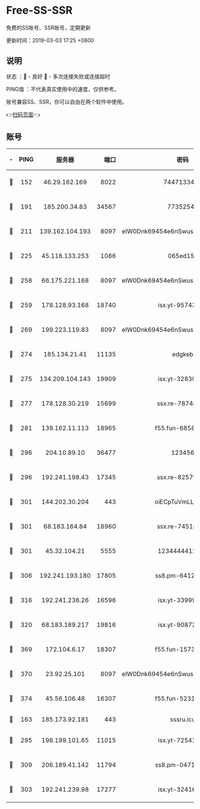 # Free-SS-SSR

免费的SS账号、SSR账号，定期更新

更新时间：2019-03-03 17:25 +0800

## 说明

状态     ：🙂 - 良好 🙁 - 多次连接失败或连接超时

PING值   ：不代表真实使用中的速度，仅供参考。

账号兼容SS、SSR，你可以自由在两个软件中使用。

👉[扫码页面](https://liesauer.github.io/free-ss-ssr.github.io/)👈

## 账号

|-|PING|服务器|端口|密码|加密方式|区域|
|:----:|:----:|:-----:|-----:|:----:|:----:|:----:|
|🙂|152|46.29.162.169|8022|7447133485|aes-256-cfb|RU|
|🙂|191|185.200.34.83|34567|77352549|aes-256-cfb|US|
|🙂|211|139.162.104.193|8097|eIW0Dnk69454e6nSwuspv9DmS201tQ0D|aes-256-cfb|JP|
|🙂|225|45.118.133.253|1086|065ed15a|aes-256-cfb|SG|
|🙂|258|66.175.221.168|8097|eIW0Dnk69454e6nSwuspv9DmS201tQ0D|aes-256-cfb|US|
|🙂|259|178.128.93.168|18740|isx.yt-95743585|aes-256-cfb|SG|
|🙂|269|199.223.119.83|8097|eIW0Dnk69454e6nSwuspv9DmS201tQ0D|aes-256-cfb|US|
|🙂|274|185.134.21.41|11135|edgkeb|aes-256-cfb|GB|
|🙂|275|134.209.104.143|19909|isx.yt-32830951|aes-256-cfb|SG|
|🙂|277|178.128.30.219|15699|ssx.re-78744964|aes-256-cfb|SG|
|🙂|281|139.162.11.113|18965|f55.fun-68582887|aes-256-cfb|SG|
|🙂|296|204.10.89.10|36477|123456|aes-256-cfb|US|
|🙂|296|192.241.198.43|17345|ssx.re-82579728|aes-256-cfb|US|
|🙂|301|144.202.30.204|443|oiECpTuVmLLxk4Ts|aes-256-cfb|US|
|🙂|301|68.183.164.84|18960|ssx.re-74518385|aes-256-cfb|US|
|🙂|301|45.32.104.21|5555|1234444411111|aes-256-cfb|SG|
|🙂|306|192.241.193.180|17805|ss8.pm-64125416|aes-256-cfb|US|
|🙂|316|192.241.236.26|16596|isx.yt-33999911|aes-256-cfb|US|
|🙂|320|68.183.189.217|19816|isx.yt-90872809|aes-256-cfb|SG|
|🙂|369|172.104.6.17|18307|f55.fun-15739301|aes-256-cfb|US|
|🙂|370|23.92.25.101|8097|eIW0Dnk69454e6nSwuspv9DmS201tQ0D|aes-256-cfb|US|
|🙂|374|45.56.106.48|16307|f55.fun-52314047|aes-256-cfb|US|
|🙂|163|185.173.92.181|443|sssru.icu|rc4-md5|RU|
|🙂|295|198.199.101.65|11015|isx.yt-72541934|aes-256-cfb|US|
|🙂|309|206.189.41.142|11794|ss8.pm-04714048|aes-256-cfb|SG|
|🙁|303|192.241.239.98|17277|isx.yt-32416797|aes-256-cfb|US|
